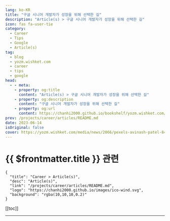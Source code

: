 ```yaml
---
lang: ko-KR
title: "구글 시니어 개발자가 성장을 위해 선택한 길"
description: "Article(s) > 구글 시니어 개발자가 성장을 위해 선택한 길"
icon: fas fa-user-tie
category: 
  - Career
  - Tips
  - Google
  - Article(s)
tag: 
  - blog
  - yozm.wishket.com
  - career
  - tips
  - google
head:
  - - meta:
    - property: og:title
      content: "Article(s) > 구글 시니어 개발자가 성장을 위해 선택한 길"
    - property: og:description
      content: "구글 시니어 개발자가 성장을 위해 선택한 길"
    - property: og:url
      content: https://chanhi2000.github.io/bookshelf/yozm.wishket.com/2066.html
prev: /projects/career/articles/README.md
date: 2023-06-14
isOriginal: false
cover: https://yozm.wishket.com/media/news/2066/pexels-avinash-patel-842155.jpg
---
```


# {{ $frontmatter.title }} 관련

```component VPCard
{
  "title": "Career > Article(s)",
  "desc": "Article(s)",
  "link": "/projects/career/articles/README.md",
  "logo": "https://chanhi2000.github.io/images/ico-wind.svg",
  "background": "rgba(10,10,10,0.2)"
}
```

[[toc]]

---

<SiteInfo
  name="구글 시니어 개발자가 성장을 위해 선택한 길 | 요즘IT"
  desc="첫 회사였던, 샌프란시스코 소재 B2B 스타트업에서 첫 인사평가를 받던 1년차 때 ‘인디비주얼 컨트리뷰터(Individual Contributor, 이하 IC)’라는 말을 처음 들었다. 매니저는 지난 1년 동안 인디비주얼 컨트리뷰터로서 임무를 잘 수행했다며 칭찬하고, 내년에는 더 큰 영향력을 발휘할 수 있는 기회를 찾아보자고 조언했다. 나는 개발자인데, 인디비주얼 컨트리뷰터는 무슨 소리지? 칭찬의 흐름을 끊고 싶지 않아 그냥 넘어갔고, 미팅이 끝난 후 구글에 그 단어를 검색했다. 그때, 해외에서 많이 쓰이는 듀얼 커리어 래더(Dual Career Ladder)라는 제도를 처음 알게 되었다."
  url="https://yozm.wishket.com/magazine/detail/2066/"
  logo="https://yozm.wishket.com/favicon.ico"
  preview="https://yozm.wishket.com/media/news/2066/pexels-avinash-patel-842155.jpg"/>

<!-- TODO: 작성 -->

